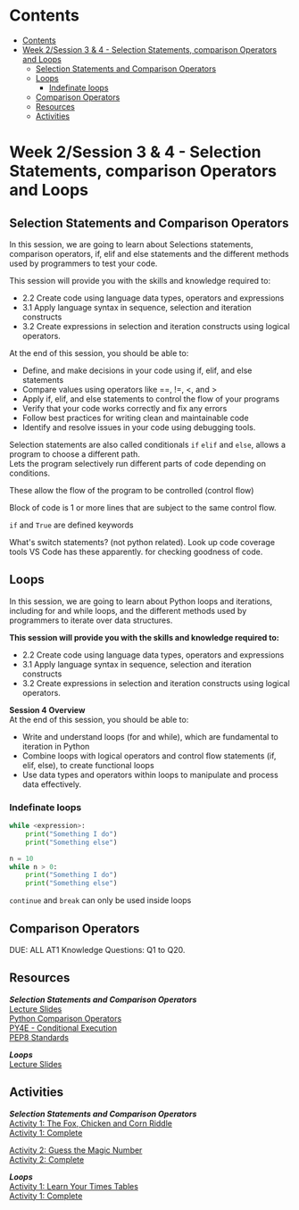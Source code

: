 # Contents
- [Contents](#contents)
- [Week 2/Session 3 \& 4 - Selection Statements, comparison Operators and Loops](#week-2session-3--4---selection-statements-comparison-operators-and-loops)
  - [Selection Statements and Comparison Operators](#selection-statements-and-comparison-operators)
  - [Loops](#loops)
    - [Indefinate loops](#indefinate-loops)
  - [Comparison Operators](#comparison-operators)
  - [Resources](#resources)
  - [Activities](#activities)



# Week 2/Session 3 & 4 - Selection Statements, comparison Operators and Loops

## Selection Statements and Comparison Operators
In this session, we are going to learn about Selections statements, comparison operators, if, elif and else statements and the different methods used by programmers to test your code.  

This session will provide you with the skills and knowledge required to:
* 2.2 Create code using language data types, operators and expressions
* 3.1 Apply language syntax in sequence, selection and iteration constructs
* 3.2 Create expressions in selection and iteration constructs using logical operators.


At the end of this session, you should be able to:
* Define, and make decisions in your code using if, elif, and else statements
* Compare values using operators like ==, !=, <, and >
* Apply if, elif, and else statements to control the flow of your programs
* Verify that your code works correctly and fix any errors
* Follow best practices for writing clean and maintainable code
* Identify and resolve issues in your code using debugging tools.


Selection statements are also called conditionals `if` `elif` and `else`, allows a program to choose a different path.  
Lets the program selectively run different parts of code depending on conditions.

These allow the flow of the program to be controlled (control flow)

Block of code is 1 or more lines that are subject to the same control flow.

`if` and `True` are defined keywords

What's switch statements? (not python related).
Look up code coverage tools VS Code has these apparently. for checking goodness of code.

## Loops
In this session, we are going to learn about Python loops and iterations, including for and while loops, and the different methods used by programmers to iterate over data structures.  

**This session will provide you with the skills and knowledge required to:**  
* 2.2 Create code using language data types, operators and expressions
* 3.1 Apply language syntax in sequence, selection and iteration constructs
* 3.2 Create expressions in selection and iteration constructs using logical operators.

**Session 4 Overview**  
At the end of this session, you should be able to:  
* Write and understand loops (for and while), which are fundamental to iteration in Python
* Combine loops with logical operators and control flow statements (if, elif, else), to create functional loops
* Use data types and operators within loops to manipulate and process data effectively.

### Indefinate loops
```py
while <expression>:
    print("Something I do")
    print("Something else")
```
```py
n = 10
while n > 0:
    print("Something I do")
    print("Something else")
```

`continue` and `break` can only be used inside loops

## Comparison Operators


DUE:  ALL AT1 Knowledge Questions: Q1 to Q20.

## Resources
***Selection Statements and Comparison Operators***  
[Lecture Slides](./resources/ICTPRG302-Conditionals.pptx)  
[Python Comparison Operators](https://blackboard.northmetrotafe.wa.edu.au/webapps/blackboard/content/listContent.jsp?course_id=_41920_1&content_id=_4632532_1)  
[PY4E - Conditional Execution](https://www.py4e.com/lessons/logic)  
[PEP8 Standards](https://peps.python.org/pep-0008/)  

***Loops***  
[Lecture Slides](./resources/ICTPRG302-Loops-S4.pdf)  

## Activities
***Selection Statements and Comparison Operators***  
[Activity 1: The Fox, Chicken and Corn Riddle](./activivties/fox-chicken-corn-riddle.md)  
[Activity 1: Complete](./activivties/fox-chicken-corn-riddle.py)   

[Activity 2: Guess the Magic Number](./activivties/magic-number-game.md)  
[Activity 2: Complete](./activivties/magic-number-game.py) 

***Loops***  
[Activity 1: Learn Your Times Tables](./activivties/times-table.md)  
[Activity 1: Complete](./activivties/times-table.py)  